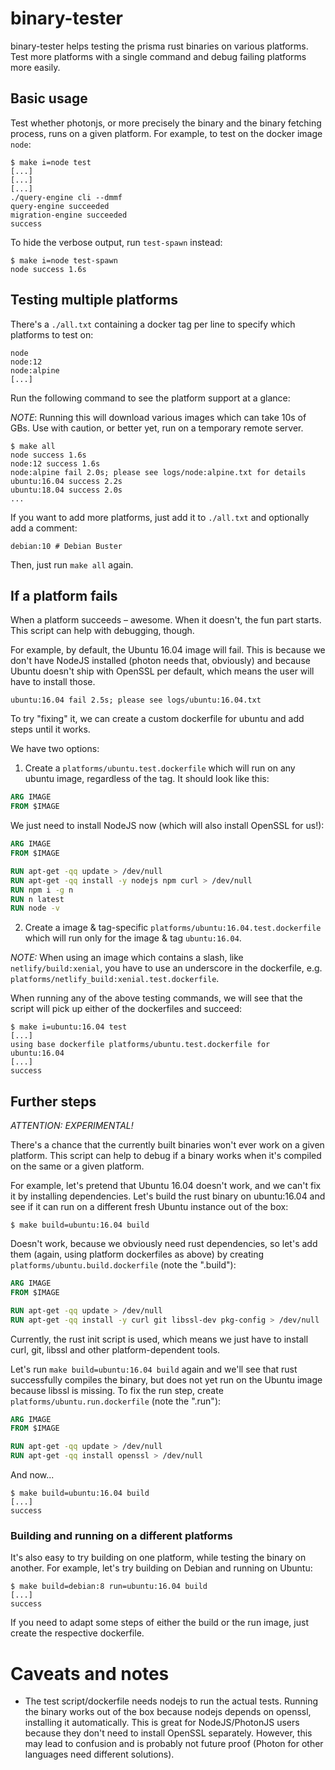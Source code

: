 # binary-tester

binary-tester helps testing the prisma rust binaries on various platforms. Test
more platforms with a single command and debug failing platforms more easily.

## Basic usage

Test whether photonjs, or more precisely the binary and the binary fetching process,
runs on a given platform. For example, to test on the docker image `node`:

```
$ make i=node test
[...]
[...]
[...]
./query-engine cli --dmmf
query-engine succeeded
migration-engine succeeded
success
```

To hide the verbose output, run `test-spawn` instead:

```
$ make i=node test-spawn
node success 1.6s
```

## Testing multiple platforms

There's a `./all.txt` containing a docker tag per line to specify which platforms 
to test on:

```
node
node:12
node:alpine
[...]
```

Run the following command to see the platform support at a glance:

*NOTE*: Running this will download various images which can take 10s of GBs. Use with caution,
or better yet, run on a temporary remote server.

```
$ make all
node success 1.6s
node:12 success 1.6s
node:alpine fail 2.0s; please see logs/node:alpine.txt for details
ubuntu:16.04 success 2.2s
ubuntu:18.04 success 2.0s
...
```

If you want to add more platforms, just add it to `./all.txt` and optionally add a comment:

```
debian:10 # Debian Buster
```

Then, just run `make all` again.

## If a platform fails

When a platform succeeds – awesome. When it doesn't, the fun part starts.
This script can help with debugging, though.

For example, by default, the Ubuntu 16.04 image will fail. This is because we don't have 
NodeJS installed (photon needs that, obviously) and because Ubuntu doesn't ship with 
OpenSSL per default, which means the user will have to install those.

```
ubuntu:16.04 fail 2.5s; please see logs/ubuntu:16.04.txt
```

To try "fixing" it, we can create a custom dockerfile for ubuntu and add steps until it works.

We have two options:

1) Create a `platforms/ubuntu.test.dockerfile` which will run on any ubuntu image, 
regardless of the tag. It should look like this:

```dockerfile
ARG IMAGE
FROM $IMAGE
```

We just need to install NodeJS now (which will also install OpenSSL for us!):

```dockerfile
ARG IMAGE
FROM $IMAGE

RUN apt-get -qq update > /dev/null
RUN apt-get -qq install -y nodejs npm curl > /dev/null
RUN npm i -g n
RUN n latest
RUN node -v
```

2) Create a image & tag-specific `platforms/ubuntu:16.04.test.dockerfile` which will 
run only for the image & tag `ubuntu:16.04`.

*NOTE:* When using an image which contains a slash, like `netlify/build:xenial`, you have to 
use an underscore in the dockerfile, e.g. `platforms/netlify_build:xenial.test.dockerfile`. 

When running any of the above testing commands, we will see that the script will pick 
up either of the dockerfiles and succeed:

```
$ make i=ubuntu:16.04 test
[...]
using base dockerfile platforms/ubuntu.test.dockerfile for ubuntu:16.04
[...]
success
```

## Further steps

*ATTENTION: EXPERIMENTAL!*

There's a chance that the currently built binaries won't ever work on a given platform.
This script can help to debug if a binary works when it's compiled on the same or a given platform.

For example, let's pretend that Ubuntu 16.04 doesn't work, and we can't fix it by installing 
dependencies. Let's build the rust binary on ubuntu:16.04 and see if it can run on a different 
fresh Ubuntu instance out of the box:

```
$ make build=ubuntu:16.04 build
```

Doesn't work, because we obviously need rust dependencies, so let's add them (again, using platform
dockerfiles as above) by creating `platforms/ubuntu.build.dockerfile` (note the ".build"):

```dockerfile
ARG IMAGE
FROM $IMAGE

RUN apt-get -qq update > /dev/null
RUN apt-get -qq install -y curl git libssl-dev pkg-config > /dev/null
```

Currently, the rust init script is used, which means we just have to install curl,
git, libssl and other platform-dependent tools.

Let's run `make build=ubuntu:16.04 build` again and we'll see that rust successfully 
compiles the binary, but does not yet run on the Ubuntu image because libssl is missing.
To fix the run step, create `platforms/ubuntu.run.dockerfile` (note the ".run"):

```dockerfile
ARG IMAGE
FROM $IMAGE

RUN apt-get -qq update > /dev/null
RUN apt-get -qq install openssl > /dev/null
```

And now...

```
$ make build=ubuntu:16.04 build
[...]
success
```

### Building and running on a different platforms

It's also easy to try building on one platform, while testing the binary on another.
For example, let's try building on Debian and running on Ubuntu:

```
$ make build=debian:8 run=ubuntu:16.04 build
[...]
success
```

If you need to adapt some steps of either the build or the run image, just create
the respective dockerfile.

# Caveats and notes

- The test script/dockerfile needs nodejs to run the actual tests. Running the binary works 
out of the box because nodejs depends on openssl, installing it automatically. This is great
for NodeJS/PhotonJS users because they don't need to install OpenSSL separately. However, this
may lead to confusion and is probably not future proof (Photon for other languages need different 
solutions).
